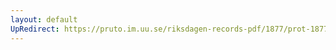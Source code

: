 ```yaml
---
layout: default
UpRedirect: https://pruto.im.uu.se/riksdagen-records-pdf/1877/prot-1877--ak--060/prot-1877--ak--060_028.pdf
---
```

